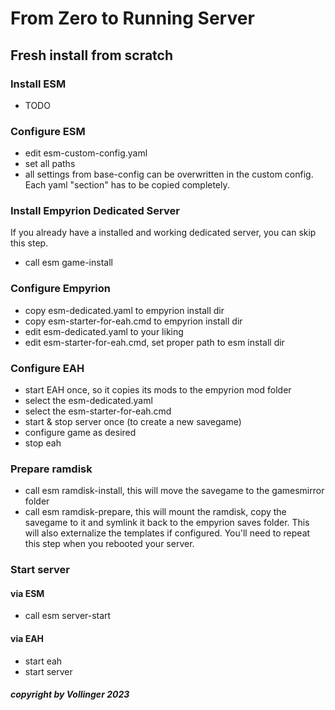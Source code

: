 # From Zero to Running Server

## Fresh install from scratch
### Install ESM

- TODO

### Configure ESM

- edit esm-custom-config.yaml
- set all paths
- all settings from base-config can be overwritten in the custom config. Each yaml "section" has to be copied completely.

### Install Empyrion Dedicated Server

If you already have a installed and working dedicated server, you can skip this step.

- call esm game-install

### Configure Empyrion

- copy esm-dedicated.yaml to empyrion install dir
- copy esm-starter-for-eah.cmd to empyrion install dir
- edit esm-dedicated.yaml to your liking
- edit esm-starter-for-eah.cmd, set proper path to esm install dir

### Configure EAH

- start EAH once, so it copies its mods to the empyrion mod folder
- select the esm-dedicated.yaml
- select the esm-starter-for-eah.cmd
- start & stop server once (to create a new savegame)
- configure game as desired
- stop eah

### Prepare ramdisk

- call esm ramdisk-install, this will move the savegame to the gamesmirror folder
- call esm ramdisk-prepare, this will mount the ramdisk, copy the savegame to it and symlink it back to the empyrion saves folder. This will also externalize the templates if configured. You'll need to repeat this step when you rebooted your server.

### Start server

#### via ESM
- call esm server-start

#### via EAH
- start eah
- start server

##### copyright by Vollinger 2023